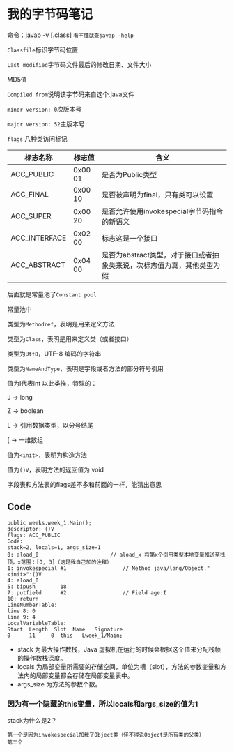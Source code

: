 我的字节码笔记
===
命令：javap -v [.class] `看不懂就查javap -help`

`Classfile`标识字节码位置

`Last modified`字节码文件最后的修改日期、文件大小

MD5值

`Compiled from`说明该字节码来自这个.java文件

`minor version: 0`次版本号

`major version: 52`主版本号

`flags` 八种类访问标记

| 标志名称          | 标志值     | 含义                                      |   
|---------------|---------|-----------------------------------------|
| ACC_PUBLIC    | 0x00 01 | 是否为Public类型                             |
| ACC_FINAL     | 0x00 10 | 是否被声明为final，只有类可以设置                     |
| ACC_SUPER     | 0x00 20 | 是否允许使用invokespecial字节码指令的新语义            |
| ACC_INTERFACE | 0x02 00 | 标志这是一个接口                                |
| ACC_ABSTRACT  | 0x04 00 | 是否为abstract类型，对于接口或者抽象类来说，次标志值为真，其他类型为假 |

后面就是常量池了`Constant pool`

常量池中

类型为`Methodref`，表明是用来定义方法

类型为`Class`，表明是用来定义类（或者接口）

类型为`Utf8`，UTF-8 编码的字符串

类型为`NameAndType`，表明是字段或者方法的部分符号引用

值为I代表int 以此类推，特殊的：

J -> long

Z -> boolean

L -> 引用数据类型，以分号结尾

[ -> 一维数组

值为`<init>`，表明为构造方法

值为`()V`，表明方法的返回值为 void

字段表和方法表的flags差不多和前面的一样，能猜出意思

Code
----
~~~
public weeks.week_1.Main();
descriptor: ()V
flags: ACC_PUBLIC
Code:
stack=2, locals=1, args_size=1
0: aload_0                       // aload_x 将第x个引用类型本地变量推送至栈顶，x范围：[0, 3]（这是我自己加的注释）
1: invokespecial #1                  // Method java/lang/Object."<init>":()V
4: aload_0
5: bipush        18
7: putfield      #2                  // Field age:I
10: return
LineNumberTable:
line 8: 0
line 9: 4
LocalVariableTable:
Start  Length  Slot  Name   Signature
0      11     0  this   Lweek_1/Main;
~~~
* stack 为最大操作数栈，Java 虚拟机在运行的时候会根据这个值来分配栈帧的操作数栈深度。
* locals 为局部变量所需要的存储空间，单位为槽（slot），方法的参数变量和方法内的局部变量都会存储在局部变量表中。
* args_size 为方法的参数个数。

### 因为有一个隐藏的this变量，所以locals和args_size的值为1
stack为什么是2？
~~~
第一个是因为invokespecial加载了Object类（怪不得说Object是所有类的父类）
第二个
~~~
